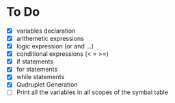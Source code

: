 # To Do

- [x] variables declaration
- [x] arithemetic expressions
- [x] logic expression (or and ...)
- [x] conditional expressions (< = >=)
- [x] if statements
- [x] for statements
- [x] while statements
- [x] Qudruplet Generation
- [ ] Print all the variables in all scopes of the symbal table